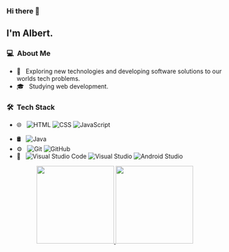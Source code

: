 ### Hi there 👋

<h2>I'm Albert.</h2>

<h3> 💻 &nbsp;About Me </h3>

- 🤔 &nbsp; Exploring new technologies and developing software solutions to our worlds tech problems.
- 🎓 &nbsp; Studying web development.


<h3> 🛠 &nbsp;Tech Stack</h3>

- 🌐 &nbsp;
  ![HTML](https://img.shields.io/badge/-HTML-333333?style=flat&logo=HTML5)
  ![CSS](https://img.shields.io/badge/-CSS-333333?style=flat&logo=CSS3&logoColor=1572B6)
  ![JavaScript](https://img.shields.io/badge/-JavaScript-333333?style=flat&logo=javascript)
<!--
  ![Bootstrap](https://img.shields.io/badge/-Bootstrap-333333?style=flat&logo=bootstrap&logoColor=563D7C)
  ![Node.js](https://img.shields.io/badge/-Node.js-333333?style=flat&logo=node.js)
-->
- 🛢 &nbsp;
  ![Java](https://img.shields.io/badge/-Java-333333?style=flat&logo=java)
- ⚙️ &nbsp;
  ![Git](https://img.shields.io/badge/-Git-333333?style=flat&logo=git)
  ![GitHub](https://img.shields.io/badge/-GitHub-333333?style=flat&logo=github)
- 🔧 &nbsp;
  ![Visual Studio Code](https://img.shields.io/badge/-Visual%20Studio%20Code-333333?style=flat&logo=visual-studio-code&logoColor=007ACC)
  ![Visual Studio](https://img.shields.io/badge/-Visual%20Studio%20Code-333333?style=flat&logo=visual-studio-code&logoColor=007ACC)
  ![Android Studio](https://img.shields.io/badge/-Visual%20Studio%20Code-333333?style=flat&logo=visual-studio-code&logoColor=007ACC)


<p align="center">
<a href="https://github.com/albertricart">
  <img height="180em" src="https://github-readme-stats.vercel.app/api?username=albertricart&show_icons=true&theme=radical" />
  <img height="180em" src="https://github-readme-stats-eight-theta.vercel.app/api/top-langs/?username=albertricart&theme=radical&layout=compact&exclude_lang=java+r" />
</a>
</p>

<!--
<h3> 🤝🏻 &nbsp;Connect with Me </h3>

<p align="center">
<a href="https://albertricart.io"><img src="https://img.shields.io/badge/-albert-ricart.jimdosite.com-3423A6?style=flat-square&logo=Google-Chrome&logoColor=white"/></a>
<a href="https://www.linkedin.com/in/albert-ricart"><img src="https://img.shields.io/badge/-Albert%20Ricart-0077B5?style=flat-square&logo=Linkedin&logoColor=white"/></a>
<a href="mailto:albert.ricartt@gmail.com"><img src="https://img.shields.io/badge/-albert.ricartt@gmail.com-D14836?style=flat-square&logo=Gmail&logoColor=white"/></a>

-->
